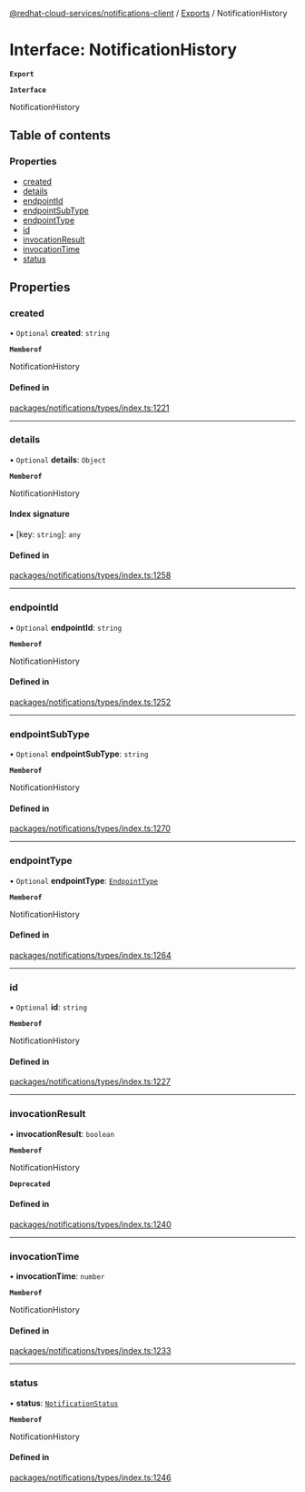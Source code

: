 [@redhat-cloud-services/notifications-client](../README.md) / [Exports](../modules.md) / NotificationHistory

# Interface: NotificationHistory

**`Export`**

**`Interface`**

NotificationHistory

## Table of contents

### Properties

- [created](NotificationHistory.md#created)
- [details](NotificationHistory.md#details)
- [endpointId](NotificationHistory.md#endpointid)
- [endpointSubType](NotificationHistory.md#endpointsubtype)
- [endpointType](NotificationHistory.md#endpointtype)
- [id](NotificationHistory.md#id)
- [invocationResult](NotificationHistory.md#invocationresult)
- [invocationTime](NotificationHistory.md#invocationtime)
- [status](NotificationHistory.md#status)

## Properties

### created

• `Optional` **created**: `string`

**`Memberof`**

NotificationHistory

#### Defined in

[packages/notifications/types/index.ts:1221](https://github.com/RedHatInsights/javascript-clients/blob/master/packages/notifications/types/index.ts#L1221)

___

### details

• `Optional` **details**: `Object`

**`Memberof`**

NotificationHistory

#### Index signature

▪ [key: `string`]: `any`

#### Defined in

[packages/notifications/types/index.ts:1258](https://github.com/RedHatInsights/javascript-clients/blob/master/packages/notifications/types/index.ts#L1258)

___

### endpointId

• `Optional` **endpointId**: `string`

**`Memberof`**

NotificationHistory

#### Defined in

[packages/notifications/types/index.ts:1252](https://github.com/RedHatInsights/javascript-clients/blob/master/packages/notifications/types/index.ts#L1252)

___

### endpointSubType

• `Optional` **endpointSubType**: `string`

**`Memberof`**

NotificationHistory

#### Defined in

[packages/notifications/types/index.ts:1270](https://github.com/RedHatInsights/javascript-clients/blob/master/packages/notifications/types/index.ts#L1270)

___

### endpointType

• `Optional` **endpointType**: [`EndpointType`](../enums/EndpointType.md)

**`Memberof`**

NotificationHistory

#### Defined in

[packages/notifications/types/index.ts:1264](https://github.com/RedHatInsights/javascript-clients/blob/master/packages/notifications/types/index.ts#L1264)

___

### id

• `Optional` **id**: `string`

**`Memberof`**

NotificationHistory

#### Defined in

[packages/notifications/types/index.ts:1227](https://github.com/RedHatInsights/javascript-clients/blob/master/packages/notifications/types/index.ts#L1227)

___

### invocationResult

• **invocationResult**: `boolean`

**`Memberof`**

NotificationHistory

**`Deprecated`**

#### Defined in

[packages/notifications/types/index.ts:1240](https://github.com/RedHatInsights/javascript-clients/blob/master/packages/notifications/types/index.ts#L1240)

___

### invocationTime

• **invocationTime**: `number`

**`Memberof`**

NotificationHistory

#### Defined in

[packages/notifications/types/index.ts:1233](https://github.com/RedHatInsights/javascript-clients/blob/master/packages/notifications/types/index.ts#L1233)

___

### status

• **status**: [`NotificationStatus`](../enums/NotificationStatus.md)

**`Memberof`**

NotificationHistory

#### Defined in

[packages/notifications/types/index.ts:1246](https://github.com/RedHatInsights/javascript-clients/blob/master/packages/notifications/types/index.ts#L1246)
